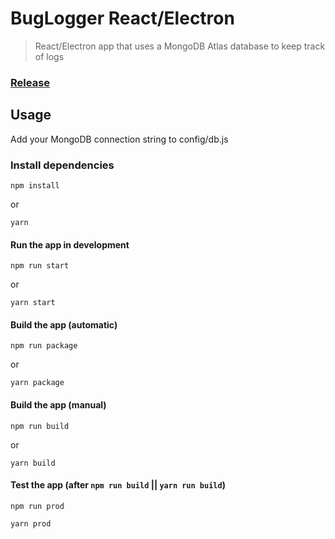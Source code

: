 # BugLogger React/Electron

> React/Electron app that uses a MongoDB Atlas database to keep track of logs

### [Release](https://github.com/Belchenkov/bug_logger_electron/releases/tag/1.0.0)

## Usage

Add your MongoDB connection string to config/db.js


### Install dependencies

```
npm install
```

or

```
yarn
```


#### Run the app in development

```
npm run start
```

or

```
yarn start
```

#### Build the app (automatic)

```
npm run package
```

or

```
yarn package
```

#### Build the app (manual)

```
npm run build
```

or

```
yarn build
```

#### Test the app (after `npm run build` || `yarn run build`)

```
npm run prod
```

```
yarn prod
```